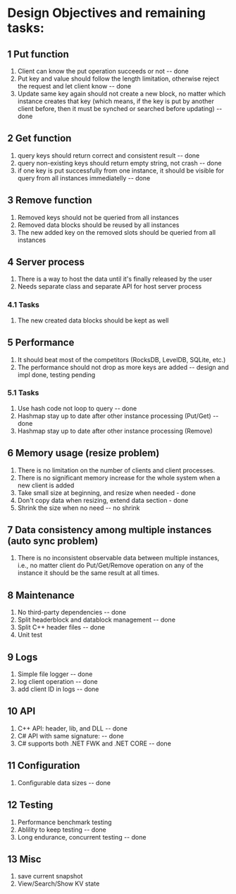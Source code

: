 # Design Objectives and remaining tasks:

## 1 Put function
1. Client can know the put operation succeeds or not -- done
1. Put key and value should follow the length limitation, otherwise reject the request and let client know -- done
1. Update same key again should not create a new block, no matter which instance creates that key (which means, if the key is put by another client before, then it must be synched or searched before updating) -- done

## 2 Get function
1. query keys should return correct and consistent result -- done
1. query non-existing keys should return empty string, not crash -- done
1. if one key is put successfully from one instance, it should be visible for query from all instances immediatelly -- done

## 3 Remove function
1. Removed keys should not be queried from all instances
1. Removed data blocks should be reused by all instances
1. The new added key on the removed slots should be queried from all instances 

## 4 Server process
1. There is a way to host the data until it's finally released by the user
1. Needs separate class and separate API for host server process
### 4.1 Tasks
1. The new created data blocks should be kept as well

## 5 Performance
1. It should beat most of the competitors (RocksDB, LevelDB, SQLite, etc.)
1. The performance should not drop as more keys are added -- design and impl done, testing pending
### 5.1 Tasks
1. Use hash code not loop to query -- done
1. Hashmap stay up to date after other instance processing (Put/Get) -- done
1. Hashmap stay up to date after other instance processing (Remove)

## 6 Memory usage (resize problem)
1. There is no limitation on the number of clients and client processes.
1. There is no significant memory increase for the whole system when a new client is added
1. Take small size at beginning, and resize when needed - done
1. Don't copy data when resizing, extend data section - done
1. Shrink the size when no need -- no shrink

## 7 Data consistency among multiple instances (auto sync problem)
1. There is no inconsistent observable data between multiple instances, i.e., no matter client do Put/Get/Remove operation on any of the instance it should be the same result at all times.

## 8 Maintenance
1. No third-party dependencies -- done
1. Split headerblock and datablock management -- done
1. Split C++ header files -- done
1. Unit test 

## 9 Logs
1. Simple file logger -- done
1. log client operation -- done
1. add client ID in logs -- done

## 10 API
1. C++ API: header, lib, and DLL -- done
1. C# API with same signature: -- done
1. C# supports both .NET FWK and .NET CORE -- done

## 11 Configuration
1. Configurable data sizes -- done

## 12 Testing
1. Performance benchmark testing 
1. Ablility to keep testing -- done
1. Long endurance, concurrent testing -- done

## 13 Misc
1. save current snapshot
1. View/Search/Show KV state